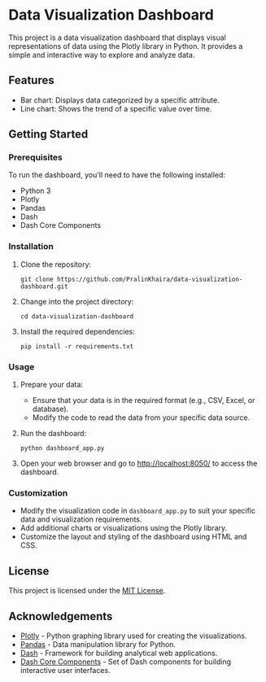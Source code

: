 # Data Visualization Dashboard

This project is a data visualization dashboard that displays visual representations of data using the Plotly library in Python. It provides a simple and interactive way to explore and analyze data.

## Features

- Bar chart: Displays data categorized by a specific attribute.
- Line chart: Shows the trend of a specific value over time.

## Getting Started

### Prerequisites

To run the dashboard, you'll need to have the following installed:

- Python 3
- Plotly
- Pandas
- Dash
- Dash Core Components

### Installation

1. Clone the repository:

   ```
   git clone https://github.com/PralinKhaira/data-visualization-dashboard.git
   ```

2. Change into the project directory:

   ```
   cd data-visualization-dashboard
   ```

3. Install the required dependencies:

   ```
   pip install -r requirements.txt
   ```

### Usage

1. Prepare your data:

   - Ensure that your data is in the required format (e.g., CSV, Excel, or database).
   - Modify the code to read the data from your specific data source.

2. Run the dashboard:

   ```
   python dashboard_app.py
   ```

3. Open your web browser and go to [http://localhost:8050/](http://localhost:8050/) to access the dashboard.

### Customization

- Modify the visualization code in `dashboard_app.py` to suit your specific data and visualization requirements.
- Add additional charts or visualizations using the Plotly library.
- Customize the layout and styling of the dashboard using HTML and CSS.

## License

This project is licensed under the [MIT License](LICENSE).

## Acknowledgements

- [Plotly](https://plotly.com/) - Python graphing library used for creating the visualizations.
- [Pandas](https://pandas.pydata.org/) - Data manipulation library for Python.
- [Dash](https://dash.plotly.com/) - Framework for building analytical web applications.
- [Dash Core Components](https://dash.plotly.com/dash-core-components) - Set of Dash components for building interactive user interfaces.
